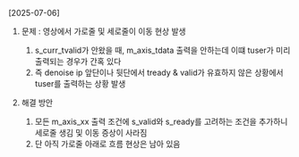 [2025-07-06]
1. 문제 : 영상에서 가로줄 및 세로줄이 이동 현상 발생
    1) s_curr_tvalid가 안왔을 때, m_axis_tdata 출력을 안하는데 이떄 tuser가 미리 출력되는 경우가 간혹 있다
    2) 즉 denoise ip 앞단이나 뒷단에서 tready & valid가 유효하지 않은 상황에서 tuser를 출력하는 상황 발생

2. 해결 방안
    1) 모든 m_axis_xx 출력 조건에 s_valid와 s_ready를 고려하는 조건을 추가하니 세로줄 생김 및 이동 증상이 사라짐
    2) 단 아직 가로줄 아래로 흐름 현상은 남아 있음